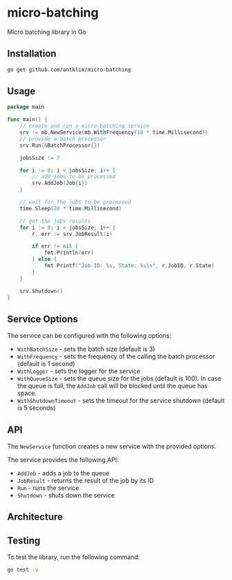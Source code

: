 # micro-batching
Micro batching library in Go

## Installation
```bash
go get github.com/antklim/micro-batching
```

## Usage
```go
package main

func main() {
    // create and run a micro-batching service
    srv := mb.NewService(mb.WithFrequency(10 * time.Millisecond))
    // provide a batch processor
    srv.Run(&BatchProcessor{})

    jobsSize := 7

    for i := 0; i < jobsSize; i++ {
        // add jobs to be processed
        srv.AddJob(Job{i})
    }

    // wait for the jobs to be processed
    time.Sleep(20 * time.Millisecond)

    // get the jobs results
    for i := 0; i < jobsSize; i++ {
        r, err := srv.JobResult(i)

        if err != nil {
            fmt.Println(err)
        } else {
            fmt.Printf("Job ID: %s, State: %s\n", r.JobID, r.State)
        }
    }

    srv.Shutdown()
}
```

## Service Options
The service can be configured with the following options:
- `WithBatchSize` - sets the batch size (default is 3)
- `WithFrequency` - sets the frequency of the calling the batch processor (default is 1 second)
- `WithLogger` - sets the logger for the service
- `WithQueueSize` - sets the queue size for the jobs (default is 100). In case the queue is full, the `AddJob` call will be blocked until the queue has space.
- `WithShutdownTimeout` - sets the timeout for the service shutdown (default is 5 seconds)

## API
The `NewService` function creates a new service with the provided options.

The service provides the following API:
- `AddJob` - adds a job to the queue
- `JobResult` - returns the result of the job by its ID
- `Run` - runs the service
- `Shutdown` - shuts down the service

## Architecture

## Testing

To test the library, run the following command:
```bash
go test -v
```